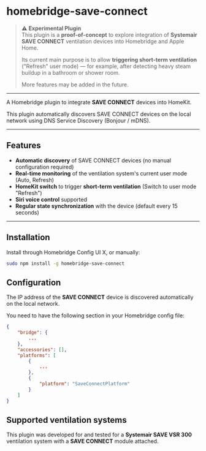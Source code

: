 # homebridge-save-connect

> ⚠️ **Experimental Plugin**  
> This plugin is a **proof-of-concept** to explore integration of **Systemair SAVE CONNECT** ventilation devices into Homebridge and Apple Home.  
> 
> Its current main purpose is to allow **triggering short-term ventilation** ("Refresh" user mode) — for example, after detecting heavy steam buildup in a bathroom or shower room.  
> 
> More features may be added in the future.

---

A Homebridge plugin to integrate **SAVE CONNECT** devices into HomeKit.

This plugin automatically discovers SAVE CONNECT devices on the local network using DNS Service Discovery (Bonjour / mDNS).

---

## Features

- **Automatic discovery** of SAVE CONNECT devices (no manual configuration required)
- **Real-time monitoring** of the ventilation system's current user mode (Auto, Refresh)
- **HomeKit switch** to trigger **short-term ventilation** (Switch to user mode "Refresh")
- **Siri voice control** supported
- **Regular state synchronization** with the device (default every 15 seconds)

---

## Installation

Install through Homebridge Config UI X, or manually:

```bash
sudo npm install -g homebridge-save-connect
```

## Configuration

The IP address of the **SAVE CONNECT** device is discovered automatically on the local network.

You need to have the following section in your Homebridge config file:

```json
{
    "bridge": {
        ...
    },
    "accessories": [],
    "platforms": [
        {
            ...
        },
        {
            "platform": "SaveConnectPlatform"
        }
    ]
}
```


## Supported ventilation systems

This plugin was developed for and tested for a **Systemair SAVE VSR 300** ventilation system
with a **SAVE CONNECT** module attached.


